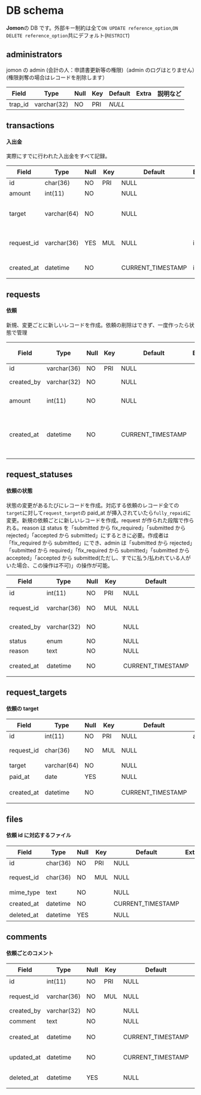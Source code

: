 # DB schema

**Jomon**の DB です。外部キー制約は全て`ON UPDATE reference_option`,`ON DELETE reference_option`共にデフォルト(`RESTRICT`)

## administrators

jomon の admin (会計の人：申請書更新等の権限)（admin のログはとりません）(権限剥奪の場合はレコードを削除します）

| Field   | Type        | Null | Key | Default | Extra | 説明など |
| ------- | ----------- | ---- | --- | ------- | ----- | -------- |
| trap_id | varchar(32) | NO   | PRI | _NULL_  |

## transactions

#### 入出金

実際にすでに行われた入出金をすべて記録。

| Field      | Type        | Null | Key | Default           | Extra | 説明など                                                  |
| ---------- | ----------- | ---- | --- | ----------------- | ----- | --------------------------------------------------------- |
| id         | char(36)    | NO   | PRI | NULL              |       | uuid                                                      |
| amount     | int(11)     | NO   |     | NULL              |       | 申請金額                                                  |
| target     | varchar(64) | NO   |     | NULL              |       | 入金元 or 出金先(amount の正負で判定)                     |
| request_id | varchar(36) | YES  | MUL | NULL              | index | 依頼への参照(NULL のときは依頼なし)**Parents:request.id** |
| created_at | datetime    | NO   |     | CURRENT_TIMESTAMP | index | トランザクションが作成された時間                          |

## requests

#### 依頼

新規、変更ごとに新しいレコードを作成。依頼の削除はできず、一度作ったら状態で管理

| Field      | Type        | Null | Key | Default           | Extra | 説明など             |
| ---------- | ----------- | ---- | --- | ----------------- | ----- | -------------------- |
| id         | varchar(36) | NO   | PRI | NULL              |       | uuid                 |
| created_by | varchar(32) | NO   |     | NULL              |       | traP ID              |
| amount     | int(11)     | NO   |     | NULL              |       | 申請金額             |
| created_at | datetime    | NO   |     | CURRENT_TIMESTAMP |       | 依頼が作成された時間 |

## request_statuses

#### 依頼の状態

状態の変更があるたびにレコードを作成。対応する依頼のレコード全ての`target`に対して`request_target`の paid_at が挿入されていたら`fully_repaid`に変更。新規の依頼ごとに新しいレコードを作成。request が作られた段階で作られる。reason は status を「submitted から fix_required」「submitted から rejected」「accepted から submitted」にするときに必要。作成者は「fix_required から submitted」にでき、admin は「submitted から rejected」「submitted から required」「fix_required から submitted」「submitted から accepted」「accepted から submitted(ただし、すでに払う/払われている人がいた場合、この操作は不可)」の操作が可能。

| Field      | Type        | Null | Key | Default           | Extra          | 説明など                           |
| ---------- | ----------- | ---- | --- | ----------------- | -------------- | ---------------------------------- |
| id         | int(11)     | NO   | PRI | NULL              | auto_increment | 状態 ID                            |
| request_id | varchar(36) | NO   | MUL | NULL              | index          | 依頼への参照**Parents:request.id** |
| created_by | varchar(32) | NO   |     | NULL              |                | 状態を変えた人の traPid            |
| status     | enum        | NO   |     | NULL              |                |                                    |
| reason     | text        | NO   |     | NULL              |                |                                    |
| created_at | datetime    | NO   |     | CURRENT_TIMESTAMP |                | 状態が更新された日時               |

## request_targets

#### 依頼の target

| Field      | Type        | Null | Key | Default           | Extra          | 説明など                           |
| ---------- | ----------- | ---- | --- | ----------------- | -------------- | ---------------------------------- |
| id         | int(11)     | NO   | PRI | NULL              | auto_increment |                                    |
| request_id | char(36)    | NO   | MUL | NULL              |                | 依頼への参照**Parents:request.id** |
| target     | varchar(64) | NO   |     | NULL              |                | 入金元 or 出金先                   |
| paid_at    | date        | YES  |     | NULL              |                | 払う/払われた日                    |
| created_at | datetime    | NO   |     | CURRENT_TIMESTAMP |                | request_target が作成された日時    |

## files

#### 依頼 id に対応するファイル

| Field      | Type     | Null | Key | Default           | Extra | 説明など                           |
| ---------- | -------- | ---- | --- | ----------------- | ----- | ---------------------------------- |
| id         | char(36) | NO   | PRI | NULL              |       | uuid                               |
| request_id | char(36) | NO   | MUL | NULL              |       | 依頼への参照**Parents:request.id** |
| mime_type  | text     | NO   |     | NULL              |       | フォーマット                       |
| created_at | datetime | NO   |     | CURRENT_TIMESTAMP |       | 登録された日時                     |
| deleted_at | datetime | YES  |     | NULL              |       | 削除された日時                     |

## comments

#### 依頼ごとのコメント

| Field      | Type        | Null | Key | Default           | Extra                       | 説明など                           |
| ---------- | ----------- | ---- | --- | ----------------- | --------------------------- | ---------------------------------- |
| id         | int(11)     | NO   | PRI | NULL              | auto_increment              | コメント ID                        |
| request_id | varchar(36) | NO   | MUL | NULL              | index                       | 依頼への参照**Parents:request.id** |
| created_by | varchar(32) | NO   |     | NULL              |                             |                                    |
| comment    | text        | NO   |     | NULL              |                             | コメント内容                       |
| created_at | datetime    | NO   |     | CURRENT_TIMESTAMP |                             | コメントが作成された日時           |
| updated_at | datetime    | NO   |     | CURRENT_TIMESTAMP | on update CURRENT_TIMESTAMP | コメントが更新された日時           |
| deleted_at | datetime    | YES  |     | NULL              |                             | コメントが削除された日時           |
